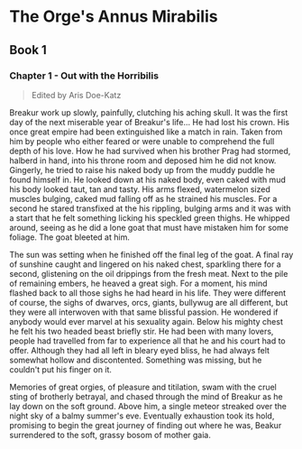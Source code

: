 <!-- TITLE: Annusmirabilis -->
<!-- SUBTITLE: A quick summary of Annusmirabilis -->

# The Orge's Annus Mirabilis
## Book 1
### Chapter 1 - Out with the Horribilis
> Edited by Aris Doe-Katz

Breakur work up slowly, painfully, clutching his aching skull. It was the first day of the next miserable year of Breakur's life... He had lost his crown. His once great empire had been extinguished like a match in rain. Taken from him by people who either feared or were unable to comprehend the full depth of his love. How he had survived when his brother Prag had stormed, halberd in hand, into his throne room and deposed him he did not know. Gingerly, he tried to raise his naked body up from the muddy puddle he found himself in. He looked down at his naked body, even caked with mud his body looked taut, tan and tasty. His arms flexed, watermelon sized muscles bulging, caked mud falling off as he strained his muscles. For a second he stared transfixed at the his rippling, bulging arms and it was with a start that he felt something licking his speckled green thighs. He whipped around, seeing as he did a lone goat that must have mistaken him for some foliage. The goat bleeted at him.

The sun was setting when he finished off the final leg of the goat. A final ray of sunshine caught and lingered on his naked chest, sparkling there for a second, glistening on the oil drippings from the fresh meat. Next to the pile of remaining embers, he heaved a great sigh. For a moment, his mind flashed back to all those sighs he had heard in his life. They were different of course, the sighs of dwarves, orcs, giants, bullywug are all different, but they were all interwoven with that same blissful passion. He wondered if anybody would ever marvel at his sexuality again. Below his mighty chest he felt his two headed beast briefly stir. He had been with many lovers, people had travelled from far to experience all that he and his court had to offer. Although they had all left in bleary eyed bliss, he had always felt somewhat hollow and discontented. Something was missing, but he couldn't put his finger on it. 

Memories of great orgies, of pleasure and titilation, swam with the cruel sting of brotherly betrayal, and chased through the mind of Breakur as he lay down on the soft ground. Above him, a single meteor streaked over the night sky of a balmy summer's eve.  Eventually exhaustion took its hold, promising to begin the great journey of finding out where he was, Beakur surrendered to the soft, grassy bosom of mother gaia.

